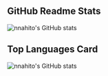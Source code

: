 ## GitHub Readme Stats
![nnahito's GitHub stats](https://github-readme-stats.vercel.app/api?username=nnahito)

## Top Languages Card
![nnahito's GitHub stats](https://github-readme-stats.vercel.app/api/top-langs/?username=nnahito)
